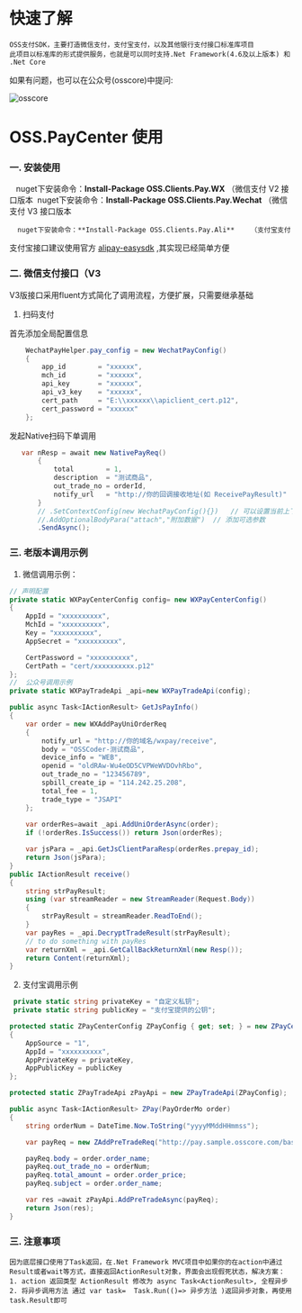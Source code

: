 
# 快速了解
    OSS支付SDK，主要打造微信支付，支付宝支付，以及其他银行支付接口标准库项目
	此项目以标准库的形式提供服务，也就是可以同时支持.Net Framework(4.6及以上版本) 和 .Net Core
如果有问题，也可以在公众号(osscore)中提问:

![osscore](http://7xil4i.com1.z0.glb.clouddn.com/osscore_icon.jpg)

# OSS.PayCenter 使用

### 一. 安装使用
      nuget下安装命令：**Install-Package OSS.Clients.Pay.WX**	（微信支付   V2 接口版本
      nuget下安装命令：**Install-Package OSS.Clients.Pay.Wechat**	（微信支付   V3 接口版本

      nuget下安装命令：**Install-Package OSS.Clients.Pay.Ali**	（支付宝支付

支付宝接口建议使用官方 [alipay-easysdk](https://github.com/alipay/alipay-easysdk/tree/master/csharp) ,其实现已经简单方便

### 二. 微信支付接口（V3

V3版接口采用fluent方式简化了调用流程，方便扩展，只需要继承基础

1. 扫码支付

首先添加全局配置信息
```csharp
    WechatPayHelper.pay_config = new WechatPayConfig()
    {
        app_id        = "xxxxxx",
        mch_id        = "xxxxxx",
        api_key       = "xxxxxx",
        api_v3_key    = "xxxxxx",
        cert_path     = "E:\\xxxxxx\\apiclient_cert.p12",
        cert_password = "xxxxxx"
    };
```
发起Native扫码下单调用

```csharp
   var nResp = await new NativePayReq()
       {
           total        = 1,
           description  = "测试商品",
           out_trade_no = orderId,
           notify_url   = "http://你的回调接收地址(如 ReceivePayResult)"
       }
       // .SetContextConfig(new WechatPayConfig(){})   // 可以设置当前上下文的配置信息，设置后本次请求将使用此配置，方便多应用的用户
       //.AddOptionalBodyPara("attach","附加数据")  // 添加可选参数
       .SendAsync();
```

### 三. 老版本调用示例

1. 微信调用示例：

```csharp
// 声明配置
private static WXPayCenterConfig config= new WXPayCenterConfig()
{
    AppId = "xxxxxxxxxx",
    MchId = "xxxxxxxxxx",
    Key = "xxxxxxxxxx",
    AppSecret = "xxxxxxxxxx",

    CertPassword = "xxxxxxxxxx",
    CertPath = "cert/xxxxxxxxxx.p12"   
};
//  公众号调用示例
private static WXPayTradeApi _api=new WXPayTradeApi(config);

public async Task<IActionResult> GetJsPayInfo()
{
    var order = new WXAddPayUniOrderReq
    {
        notify_url = "http://你的域名/wxpay/receive",
        body = "OSSCoder-测试商品",
        device_info = "WEB",
        openid = "oldRAw-Wu4eOD5CVPWeWVDOvhRbo",
        out_trade_no = "123456789",
        spbill_create_ip = "114.242.25.208",
        total_fee = 1,
        trade_type = "JSAPI"
    };
    
    var orderRes=await _api.AddUniOrderAsync(order);
    if (!orderRes.IsSuccess()) return Json(orderRes);

    var jsPara = _api.GetJsClientParaResp(orderRes.prepay_id);
    return Json(jsPara);
}
public IActionResult receive()
{
    string strPayResult;
    using (var streamReader = new StreamReader(Request.Body))
    {
        strPayResult = streamReader.ReadToEnd();
    }
    var payRes = _api.DecryptTradeResult(strPayResult);
    // to do something with payRes
    var returnXml = _api.GetCallBackReturnXml(new Resp());
    return Content(returnXml);
}
```

2. 支付宝调用示例

```csharp
 private static string privateKey = "自定义私钥";
 private static string publicKey = "支付宝提供的公钥";

protected static ZPayCenterConfig ZPayConfig { get; set; } = new ZPayCenterConfig()
{
    AppSource = "1",
    AppId = "xxxxxxxxxx",
    AppPrivateKey = privateKey,
    AppPublicKey = publicKey
};

protected static ZPayTradeApi zPayApi = new ZPayTradeApi(ZPayConfig);

public async Task<IActionResult> ZPay(PayOrderMo order)
{
    string orderNum = DateTime.Now.ToString("yyyyMMddHHmmss");

    var payReq = new ZAddPreTradeReq("http://pay.sample.osscore.com/base/ZCallBack");

    payReq.body = order.order_name;
    payReq.out_trade_no = orderNum;
    payReq.total_amount = order.order_price;
    payReq.subject = order.order_name;

    var res =await zPayApi.AddPreTradeAsync(payReq);
    return Json(res);
}
```

### 三. 注意事项
	
	因为底层接口使用了Task返回，在.Net Framework MVC项目中如果你的在action中通过 Result或者wait等方式，直接返回ActionResult对象，界面会出现假死状态，解决方案：
	1. action 返回类型 ActionResult 修改为 async Task<ActionResult>, 全程异步
	2. 将异步调用方法 通过 var task=  Task.Run(()=> 异步方法 )返回异步对象，再使用task.Result即可